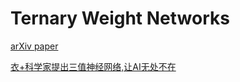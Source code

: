 Ternary Weight Networks
===
[arXiv paper](https://arxiv.org/abs/1605.04711) 

[衣+科学家提出三值神经网络,让AI无处不在](http://toutiao.com/i6289006811508900354/)
